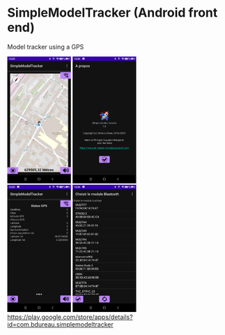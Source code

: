 # SimpleModelTracker (Android front end)
Model tracker using a GPS
<p></p>

<img src="/app images/tracker1.png" width="29%">  <img src="/app images/tracker2.png" width="29%">  
<img src="/app images/tracker3.png" width="29%">  <img src="/app images/tracker4.png" width="29%">  
https://play.google.com/store/apps/details?id=com.bdureau.simplemodeltracker
